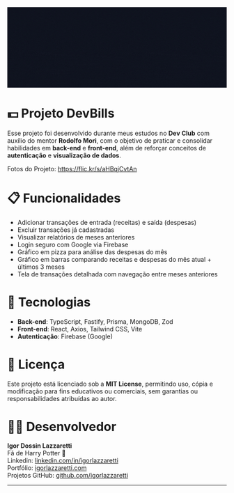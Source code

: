 <div align="center">
  <img src="./assets/readme-cover.gif" width="520">
</div>

# 💵 Projeto DevBills
Esse projeto foi desenvolvido durante meus estudos no **Dev Club** com auxílio do mentor **Rodolfo Mori**, com o objetivo de praticar e consolidar habilidades em **back-end** e **front-end**, além de reforçar conceitos de **autenticação** e **visualização de dados**.

Fotos do Projeto: https://flic.kr/s/aHBqjCvtAn

# 📋 Funcionalidades
- Adicionar transações de entrada (receitas) e saída (despesas)
- Excluir transações já cadastradas
- Visualizar relatórios de meses anteriores
- Login seguro com Google via Firebase
- Gráfico em pizza para análise das despesas do mês
- Gráfico em barras comparando receitas e despesas do mês atual + últimos 3 meses
- Tela de transações detalhada com navegação entre meses anteriores

# 🚀 Tecnologias
- **Back-end**: TypeScript, Fastify, Prisma, MongoDB, Zod
- **Front-end**: React, Axios, Tailwind CSS, Vite
- **Autenticação**: Firebase (Google)

# 📄 Licença
Este projeto está licenciado sob a **MIT License**, permitindo uso, cópia e modificação para fins educativos ou comerciais, sem garantias ou responsabilidades atribuídas ao autor.

# 👨‍💻 Desenvolvedor
**Igor Dossin Lazzaretti** <br>
Fã de Harry Potter 🧙 <br>
Linkedin: <a href="https://www.linkedin.com/in/igorlazzaretti/">linkedin.com/in/igorlazzaretti</a> <br>
Portfólio: <a href="https://igorlazzaretti.com/">igorlazzaretti.com</a> <br>
Projetos GitHub: <a href="https://github.com/igorlazzaretti?tab=repositories">github.com/igorlazzaretti</a>

---

<!--
:chart_with_upwards_trend: Projeto DevBills
-->
